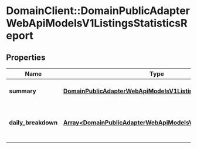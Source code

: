 # DomainClient::DomainPublicAdapterWebApiModelsV1ListingsStatisticsReport

## Properties
Name | Type | Description | Notes
------------ | ------------- | ------------- | -------------
**summary** | [**DomainPublicAdapterWebApiModelsV1ListingsStatistics**](DomainPublicAdapterWebApiModelsV1ListingsStatistics.md) | Summary for the period | [optional] 
**daily_breakdown** | [**Array&lt;DomainPublicAdapterWebApiModelsV1ListingsStatistics&gt;**](DomainPublicAdapterWebApiModelsV1ListingsStatistics.md) | Listing statistic breakdown for the period | [optional] 


